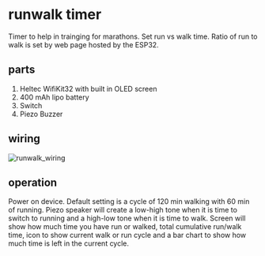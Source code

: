 # runwalk timer

Timer to help in trainging for marathons.  Set run vs walk time.  Ratio of run to walk is set by web page hosted by the ESP32.

## parts ##

1.  Heltec WifiKit32 with built in OLED screen
2.  400 mAh lipo battery
3.  Switch
4.  Piezo Buzzer

## wiring ##
![runwalk_wiring](https://user-images.githubusercontent.com/31633408/149828180-8af3a792-5669-4ec4-a0bd-a1322456ff0b.png)

## operation ##
Power on device.  Default setting is a cycle of 120 min walking with 60 min of running.  Piezo speaker will create a low-high tone when it is time to switch to running and a high-low tone when it is time to walk.  Screen will show how much time you have run or walked, total cumulative run/walk time, icon to show current walk or run cycle and a bar chart to show how much time is left in the current cycle.


